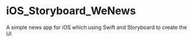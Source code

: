 # iOS_Storyboard_WeNews
A simple news app for iOS which using Swift and Storyboard to create the UI
